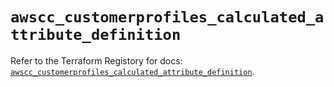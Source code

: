 # `awscc_customerprofiles_calculated_attribute_definition`

Refer to the Terraform Registory for docs: [`awscc_customerprofiles_calculated_attribute_definition`](https://registry.terraform.io/providers/hashicorp/awscc/0.70.0/docs/resources/customerprofiles_calculated_attribute_definition).
